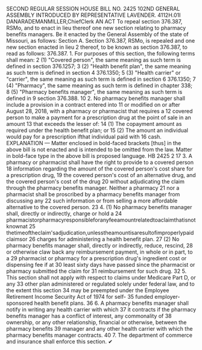 SECOND REGULAR SESSION
HOUSE BILL NO. 2425
102ND GENERAL ASSEMBLY
INTRODUCED BY REPRESENTATIVE LAVENDER.
4112H.01I DANARADEMANMILLER,ChiefClerk
AN ACT
To repeal section 376.387, RSMo, and to enact in lieu thereof one new section relating to
pharmacy benefits managers.
Be it enacted by the General Assembly of the state of Missouri, as follows:
Section A. Section 376.387, RSMo, is repealed and one new section enacted in lieu
2 thereof, to be known as section 376.387, to read as follows:
376.387. 1. For purposes of this section, the following terms shall mean:
2 (1) "Covered person", the same meaning as such term is defined in section 376.1257;
3 (2) "Health benefit plan", the same meaning as such term is defined in section
4 376.1350;
5 (3) "Health carrier" or "carrier", the same meaning as such term is defined in section
6 376.1350;
7 (4) "Pharmacy", the same meaning as such term is defined in chapter 338;
8 (5) "Pharmacy benefits manager", the same meaning as such term is defined in
9 section 376.388.
10 2. No pharmacy benefits manager shall include a provision in a contract entered into
11 or modified on or after August 28, 2018, with a pharmacy or pharmacist that requires a
12 covered person to make a payment for a prescription drug at the point of sale in an amount
13 that exceeds the lesser of:
14 (1) The copayment amount as required under the health benefit plan; or
15 (2) The amount an individual would pay for a prescription ifthat individual paid with
16 cash.
EXPLANATION — Matter enclosed in bold-faced brackets [thus] in the above bill is not enacted and is
intended to be omitted from the law. Matter in bold-face type in the above bill is proposed language.
HB 2425 2
17 3. A pharmacy or pharmacist shall have the right to provide to a covered person
18 information regarding the amount of the covered person's cost share for a prescription drug,
19 the covered person's cost of an alternative drug, and the covered person's cost of the drug
20 without adjudicating the claim through the pharmacy benefits manager. Neither a pharmacy
21 nor a pharmacist shall be proscribed by a pharmacy benefits manager from discussing any
22 such information or from selling a more affordable alternative to the covered person.
23 4. (1) No pharmacy benefits manager shall, directly or indirectly, charge or hold a
24 pharmacistorpharmacyresponsibleforanyfeeamountrelatedtoaclaimthatisnotknownat
25 thetimeoftheclaim'sadjudication,unlesstheamountisaresultofimproperlypaidclaimsor
26 charges for administering a health benefit plan.
27 (2) No pharmacy benefits manager shall, directly or indirectly, reduce, rescind,
28 or otherwise claw back any reimbursement payment, in whole or in part, to a
29 pharmacist or pharmacy for a prescription drug's ingredient cost or dispensing fee if at
30 least sixty days have passed since the pharmacist or pharmacy submitted the claim for
31 reimbursement for such drug.
32 5. This section shall not apply with respect to claims under Medicare Part D, or any
33 other plan administered or regulated solely under federal law, and to the extent this section
34 may be preempted under the Employee Retirement Income Security Act of 1974 for self-
35 funded employer-sponsored health benefit plans.
36 6. A pharmacy benefits manager shall notify in writing any health carrier with which
37 it contracts if the pharmacy benefits manager has a conflict of interest, any commonality of
38 ownership, or any other relationship, financial or otherwise, between the pharmacy benefits
39 manager and any other health carrier with which the pharmacy benefits manager contracts.
40 7. The department of commerce and insurance shall enforce this section.
✔